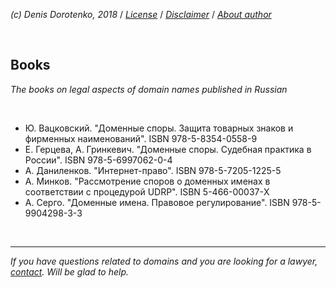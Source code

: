 *(c) Denis Dorotenko, 2018* / *[License](https://github.com/xCounsel/kardamon/blob/master/English/LICENSE.md)* / *[Disclaimer](https://github.com/xCounsel/kardamon/blob/master/English/DISCLAIMER.md)* / *[About author](https://dorotenko.pro/english/)*

<br/>

## Books
*The books on legal aspects of domain names published in Russian*

<br/>

* Ю. Вацковский. "Доменные споры. Защита товарных знаков и фирменных наименований".  ISBN 978-5-8354-0558-9
* Е. Герцева, А. Гринкевич. "Доменные споры. Судебная практика в России". ISBN 978-5-6997062-0-4
* А. Даниленков. "Интернет-право". ISBN 978-5-7205-1225-5
* А. Минков. "Рассмотрение споров о доменных именах в соответствии с процедурой UDRP". ISBN 5-466-00037-Х
* А. Серго. "Доменные имена. Правовое регулирование".  ISBN 978-5-9904298-3-3

<br/>

----
*If you have questions related to domains and you are looking for a lawyer, [contact](http://dorotenko.pro/contact/). Will be glad to help.*
